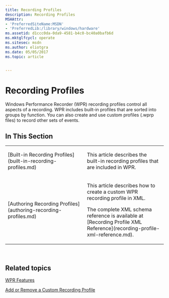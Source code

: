 ```yaml
---
title: Recording Profiles
description: Recording Profiles
MSHAttr:
- 'PreferredSiteName:MSDN'
- 'PreferredLib:/library/windows/hardware'
ms.assetid: d1ccc0da-0da9-4581-b4c0-bc40a0bafb6d
ms.mktglfcycl: operate
ms.sitesec: msdn
ms.author: eliotgra
ms.date: 05/05/2017
ms.topic: article


---
```


# Recording Profiles


Windows Performance Recorder (WPR) recording profiles control all aspects of a recording. WPR includes built-in profiles that are sorted into groups by function. You can also create and use custom profiles (.wprp files) to record other sets of events.

## In This Section


<table>
<colgroup>
<col width="50%" />
<col width="50%" />
</colgroup>
<tbody>
<tr class="odd">
<td><p>[Built-in Recording Profiles](built-in-recording-profiles.md)</p></td>
<td><p>This article describes the built-in recording profiles that are included in WPR.</p></td>
</tr>
<tr class="even">
<td><p>[Authoring Recording Profiles](authoring-recording-profiles.md)</p></td>
<td><p>This article describes how to create a custom WPR recording profile in XML.</p>
<p>The complete XML schema reference is available at [Recording Profile XML Reference](recording-profile-xml-reference.md).</p></td>
</tr>
</tbody>
</table>

 

## Related topics


[WPR Features](wpr-features.md)

[Add or Remove a Custom Recording Profile](add-or-remove-a-custom-recording-profile.md)

 

 







